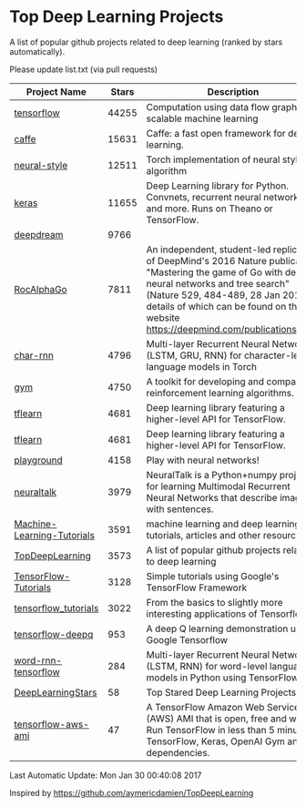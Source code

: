 # Top Deep Learning Projects
A list of popular github projects related to deep learning (ranked by stars automatically).

Please update list.txt (via pull requests)

| Project Name| Stars | Description 
| ------- | ------ | ------  
| [tensorflow](https://github.com/tensorflow/tensorflow) | 44255 | Computation using data flow graphs for scalable machine learning |  
| [caffe](https://github.com/BVLC/caffe) | 15631 | Caffe: a fast open framework for deep learning. |  
| [neural-style](https://github.com/jcjohnson/neural-style) | 12511 | Torch implementation of neural style algorithm |  
| [keras](https://github.com/fchollet/keras) | 11655 | Deep Learning library for Python. Convnets, recurrent neural networks, and more. Runs on Theano or TensorFlow. |  
| [deepdream](https://github.com/google/deepdream) | 9766 |  |  
| [RocAlphaGo](https://github.com/Rochester-NRT/RocAlphaGo) | 7811 | An independent, student-led replication of DeepMind's 2016 Nature publication, "Mastering the game of Go with deep neural networks and tree search" (Nature 529, 484-489, 28 Jan 2016), details of which can be found on their website https://deepmind.com/publications.html. |  
| [char-rnn](https://github.com/karpathy/char-rnn) | 4796 | Multi-layer Recurrent Neural Networks (LSTM, GRU, RNN) for character-level language models in Torch |  
| [gym](https://github.com/openai/gym) | 4750 | A toolkit for developing and comparing reinforcement learning algorithms. |  
| [tflearn](https://github.com/tflearn/tflearn) | 4681 | Deep learning library featuring a higher-level API for TensorFlow. |  
| [tflearn](https://github.com/tflearn/tflearn) | 4681 | Deep learning library featuring a higher-level API for TensorFlow. |  
| [playground](https://github.com/tensorflow/playground) | 4158 | Play with neural networks! |  
| [neuraltalk](https://github.com/karpathy/neuraltalk) | 3979 | NeuralTalk is a Python+numpy project for learning Multimodal Recurrent Neural Networks that describe images with sentences. |  
| [Machine-Learning-Tutorials](https://github.com/ujjwalkarn/Machine-Learning-Tutorials) | 3591 | machine learning and deep learning tutorials, articles and other resources  |  
| [TopDeepLearning](https://github.com/aymericdamien/TopDeepLearning) | 3573 | A list of popular github projects related to deep learning |  
| [TensorFlow-Tutorials](https://github.com/nlintz/TensorFlow-Tutorials) | 3128 | Simple tutorials using Google's TensorFlow Framework |  
| [tensorflow_tutorials](https://github.com/pkmital/tensorflow_tutorials) | 3022 | From the basics to slightly more interesting applications of Tensorflow |  
| [tensorflow-deepq](https://github.com/nivwusquorum/tensorflow-deepq) | 953 | A deep Q learning demonstration using Google Tensorflow |  
| [word-rnn-tensorflow](https://github.com/hunkim/word-rnn-tensorflow) | 284 | Multi-layer Recurrent Neural Networks (LSTM, RNN) for word-level language models in Python using TensorFlow. |  
| [DeepLearningStars](https://github.com/hunkim/DeepLearningStars) | 58 | Top Stared Deep Learning Projects |  
| [tensorflow-aws-ami](https://github.com/ritchieng/tensorflow-aws-ami) | 47 | A TensorFlow Amazon Web Service (AWS) AMI that is open, free and works. Run TensorFlow in less than 5 minutes. TensorFlow, Keras, OpenAI Gym and all dependencies. |  

Last Automatic Update: Mon Jan 30 00:40:08 2017

Inspired by https://github.com/aymericdamien/TopDeepLearning